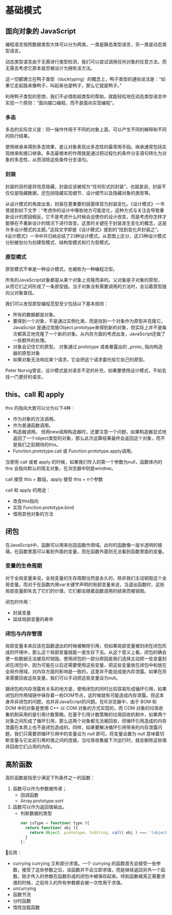 # 基础模式

## 面向对象的 JavaScript

编程语言按照数据类型大体可以分为两类，一类是静态类型语言，另一类是动态类型语言。

动态类型语言由于无需进行类型检测，我们可以尝试调用任何对象的任意方法，而无需去考虑它原本是否被设计为拥有该方法。

这一切都建立在鸭子类型（ducktyping）的概念上，鸭子类型的通俗说法是：“如果它走起路来像鸭子，叫起来也是鸭子，那么它就是鸭子。”

利用鸭子类型的思想，我们不必借助超类型的帮助，就能轻松地在动态类型语言中实现一个原则：“面向接口编程，而不是面向实现编程”。

### 多态

多态的实际含义是：同一操作作用于不同的对象上面，可以产生不同的解释和不同的执行结果。

使用继承来得到多态效果，是让对象表现出多态性的最常用手段。继承通常包括实现继承和接口继承。多态最根本的作用就是通过把过程化的条件分支语句转化为对象的多态性，从而消除这些条件分支语句。

### 封装

封装的目的是将信息隐藏，封装应该被视为“任何形式的封装”，也就是说，封装不仅仅是隐藏数据，还包括隐藏实现细节、设计细节以及隐藏对象的类型等。

从设计模式的角度出发，封装在更重要的层面体现为封装变化。《设计模式》一书曾提到如下文字：“考虑你的设计中哪些地方可能变化，这种方式与关注会导致重新设计的原因相反。它不是考虑什么时候会迫使你的设计改变，而是考虑你怎样才能够在不重新设计的情况下进行改变。这里的关键在于封装发生变化的概念，这是许多设计模式的主题。”这段文字即是《设计模式》提到的“找到变化并封装之”。《设计模式》一书中共归纳总结了23种设计模式。从意图上区分，这23种设计模式分别被划分为创建型模式、结构型模式和行为型模式。

### 原型模式

原型模式不单是一种设计模式，也被称为一种编程泛型。

所有的JavaScript对象都是从某个对象上克隆而来的。父对象是子对象的原型，从而它们之间形成了一条原型链。当子对象没有需要调用的方法时，会沿着原型链向父对象查找。

我们可以发现原型编程范型至少包括以下基本规则：

- 所有的数据都是对象。
- 要得到一个对象，不是通过实例化类，而是找到一个对象作为原型并克隆它。
  JavaScript 是通过克隆Object.prototype来得到新的对象，但实际上并不是每次都真正地克隆了一个新的对象。从内存方面的考虑出发，JavaScript还做了一些额外的处理。
- 对象会记住它的原型。
  对象通过 prototype 或者暴露出的 \__proto__ 指向构造器的原型对象
- 如果对象无法响应某个请求，它会把这个请求委托给它自己的原型。

Peter Norvig曾说，设计模式是对语言不足的补充，如果要使用设计模式，不如去找一门更好的语言。

## this、call 和 apply

this 的指向大致可以分为以下4种：

- 作为对象的方法调用。
- 作为普通函数调用。
- 构造器调用。
  但用new调用构造器时，还要注意一个问题，如果构造器显式地返回了一个object类型的对象，那么此次运算结果最终会返回这个对象，而不是我们之前期待的this。
- Function.prototype.call 或 Function.prototype.apply调用。

当使用 call 或者 apply 的时候，如果我们传入的第一个参数为null，函数体内的 this 会指向默认的宿主对象，在浏览器中则是window。

call 接受 this + 数组，apply 接受 this + n个参数

call 和 apply 的用途：

- 改变this指向
- 实现 Function.prototype.bind
- 借用其他对象的方法

## 闭包

在JavaScript中，函数可以用来创造函数作用域。此时的函数像一层半透明的玻璃，在函数里面可以看到外面的变量，而在函数外面则无法看到函数里面的变量。

### 变量的生命周期

对于全局变量来说，全局变量的生存周期当然是永久的，除非我们主动销毁这个全局变量。而对于在函数内用var关键字声明的局部变量来说，当退出函数时，这些局部变量即失去了它们的价值，它们都会随着函数调用的结束而被销毁。

闭包的作用：

- 封装变量
- 延续局部变量的寿命

### 闭包与内存管理

局部变量本来应该在函数退出的时候被解除引用，但如果局部变量被封闭在闭包形成的环境中，那么这个局部变量就能一直生存下去。从这个意义上看，闭包的确会使一些数据无法被及时销毁。使用闭包的一部分原因是我们选择主动把一些变量封闭在闭包中，因为可能在以后还需要使用这些变量，把这些变量放在闭包中和放在全局作用域，对内存方面的影响是一致的，这里并不能说成是内存泄露。如果在将来需要回收这些变量，我们可以手动把这些变量设为null。

跟闭包和内存泄露有关系的地方是，使用闭包的同时比较容易形成循环引用，如果闭包的作用域链中保存着一些DOM节点，这时候就有可能造成内存泄露。但这本身并非闭包的问题，也并非JavaScript的问题。在IE浏览器中，由于 BOM 和 DOM 中的对象是使用 C++ 以 COM 对象的方式实现的，而 COM 对象的垃圾收集机制采用的是引用计数策略。在基于引用计数策略的垃圾回收机制中，如果两个对象之间形成了循环引用，那么这两个对象都无法被回收，但循环引用造成的内存泄露在本质上也不是闭包造成的。同样，如果要解决循环引用带来的内存泄露问题，我们只需要把循环引用中的变量设为 null 即可。将变量设置为 null 意味着切断变量与它此前引用的值之间的连接。当垃圾收集器下次运行时，就会删除这些值并回收它们占用的内存。

## 高阶函数

高阶函数是指至少满足下列条件之一的函数：

1. 函数可以作为参数被传递；
    - 回调函数
    - Array.prototype.sort
2. 函数可以作为返回值输出。
    - 判断数据的类型
      ```javascript
      var isType = function( type ){
        return function( obj ){
          return Object. prototype. toString. call( obj ) === '[object '+ type +']';
        }
      };
      ```

应用：

- currying
    currying 又称部分求值。一个 currying 的函数首先会接受一些参数，接受了这些参数之后，该函数并不会立即求值，而是继续返回另外一个函数，刚才传入的参数在函数形成的闭包中被保存起来。待到函数被真正需要求值的时候，之前传入的所有参数都会被一次性用于求值。
- uncurrying
- 函数节流
- 分时函数
- 惰性加载函数